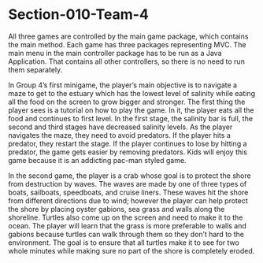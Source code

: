 # Section-010-Team-4

All three games are controlled by the main game package, which contains the main method. Each game has three packages representing MVC.
The main menu in the main controller package has to be run as a Java Application. That contains all other controllers, so there is no need
to run them separately.


In Group 4’s first minigame, the player’s main objective is to navigate a maze to get to the estuary which has the lowest level of salinity while eating all the food on the screen to grow bigger and stronger. The first thing the player sees is a tutorial on how to play the game. In it, the player eats all the food and continues to first level. In the first stage, the salinity bar is full, the second and third stages have decreased salinity levels. As the player navigates the maze, they need to avoid predators. If the player hits a predator, they restart the stage. If the player continues to lose by hitting a predator, the game gets easier by removing predators. Kids will enjoy this game because it is an addicting pac-man styled game.


In the second game, the player is a crab whose goal is to protect the shore from destruction by waves. The waves are made by one of three types of boats, sailboats, speedboats, and cruise liners. These waves hit the shore from different directions due to wind; however the player can help protect the shore by placing oyster gabions, sea grass and walls along the shoreline. Turtles also come up on the screen and need to make it to the ocean. The player will learn that the grass is more preferable to walls and gabions because turtles can walk through them so they don’t hard to the environment. The goal is to ensure that all turtles make it to see for two whole minutes while making sure no part of the shore is completely eroded. 
